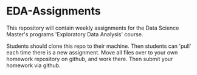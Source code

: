 # EDA-Assignments

This repository will contain weekly assignments for the Data Science Master's programs 'Exploratory Data Analysis' course.

Students should clone this repo to their machine. Then students can 'pull' each time there is a new assignment. Move all files over to your own homework repository on github, and work there. Then submit your homework via github.

